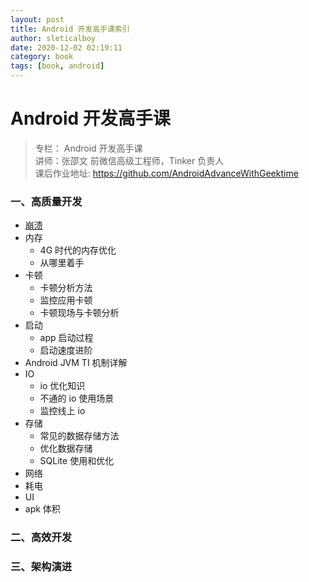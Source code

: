 ```yaml
---
layout: post
title: Android 开发高手课索引
author: sleticalboy
date: 2020-12-02 02:19:11
category: book
tags: [book, android]
---
```


# Android 开发高手课
> 专栏： Android 开发高手课 <br/>
> 讲师：张邵文 前微信高级工程师，Tinker 负责人 <br/>
> 课后作业地址: https://github.com/AndroidAdvanceWithGeektime

### 一、高质量开发
- [崩溃](/book/2019/01/20/android-enhance-01-app-crash/)
- 内存
  - 4G 时代的内存优化
  - 从哪里着手
- 卡顿
  - 卡顿分析方法
  - 监控应用卡顿
  - 卡顿现场与卡顿分析
- 启动
  - app 启动过程
  - 启动速度进阶
- Android JVM TI 机制详解
- IO
  - io 优化知识
  - 不通的 io 使用场景
  - 监控线上 io
- 存储
  - 常见的数据存储方法
  - 优化数据存储
  - SQLite 使用和优化
- 网络
- 耗电
- UI
- apk 体积

### 二、高效开发

### 三、架构演进

